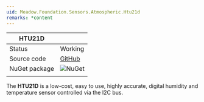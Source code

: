 ```yaml
---
uid: Meadow.Foundation.Sensors.Atmospheric.Htu21d
remarks: *content
---
```


| HTU21D        |             |
|---------------|-------------|
| Status        | Working     |
| Source code   | [GitHub](https://github.com/WildernessLabs/Meadow.Foundation/tree/master/Source/Meadow.Foundation.Peripherals/Sensors.Atmospheric.HTU21D) |
| NuGet package | ![NuGet](https://img.shields.io/nuget/v/Meadow.Foundation.Sensors.Atmospheric.Htu21D.svg?label=NuGet) |
| | |

The **HTU21D** is a low-cost, easy to use, highly accurate, digital humidity and temperature sensor controlled via the I2C bus.